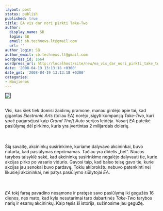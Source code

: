 ```yaml
---
layout: post
status: publish
published: true
title: EA vis dar nori pirkti Take-Two
author:
  display_name: SB
  login: SB
  email: sb.technews.lt@gmail.com
  url: ''
author_login: SB
author_email: sb.technews.lt@gmail.com
wordpress_id: 1664
wordpress_url: http://localhost/site/new/ea_vis_dar_nori_pirkti_take_two/
date: '2008-04-19 13:13:18 +0300'
date_gmt: '2008-04-19 13:13:18 +0300'
categories:
- Naujienos
---
```

<div class="imgright"><img src="http://tbn0.google.com/images?q=tbn:1Z8DeEgV7_hwCM:http://www.kotaku.com/assets/resources/2006/12/take2logo.jpg" border="1"></div>
<p><br>Visi, kas šiek tiek domisi žaidimų pramone, manau girdėjo apie tai, kad gigantas <i>Electronic Arts</i> (toliau EA) norėjo įsigyti kompaniją <i>Take-Two</i>, kuri ypač pagarsėjusi kaip <i>Grand Theft Auto</i> serijos leidėja. Vasarį <i>EA</i> pateikė pasiūlymą dėl pirkimo, kuris yra įvertintas 2 milijardais dolerių.<br />
<br><br />
<br>Šią savaitę, akcininkų susirinkime, kuriame dalyvavo akcininkai, buvo nutarta, kad pasiūlymas nepriimamas. Tačiau yra didelis „bet“. Naujos tarybos taisyklė sakė, kad akcininkų susirinkime negalėjo dalyvauti tie, kurie akcijas pirko po vasario vidurio. Gavosi taip, kad balso teisę gavo tie, kurie akcijas jau senokai buvo pardavę. Tokiu akibrokštu nebuvo patenkinti nei likusieji akcininkai, nei patys pasiūlymo siūlytojai <i>EA</i>.<br />
<br><br />
<br><i>EA</i> tokį farsą pavadino nesąmone ir pratęsė savo pasiūlymą iki gegužės 16 dienos, nes mato, kad kyla nesutarimai tarp dabartinės <i>Take-Two</i> tarybos narių ir esamų akcininkų. Kaip tęsis ši istorija, sužinosime jau gegužę.<br />
<br></p>
